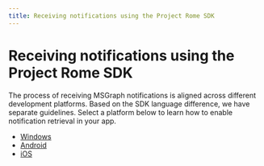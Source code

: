 ```yaml
---
title: Receiving notifications using the Project Rome SDK
---
```



# Receiving notifications using the Project Rome SDK

The process of receiving MSGraph notifications is aligned across different development platforms. Based on the SDK language difference, we have separate guidelines. Select a platform below to learn how to enable notification retrieval in your app.

* [Windows](how-to-guide-for-windows.md)
* [Android](how-to-guide-for-android.md)
* [iOS](how-to-guide-for-ios.md)